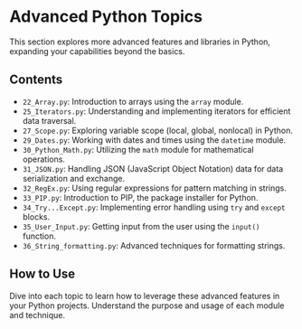 # Advanced Python Topics

This section explores more advanced features and libraries in Python, expanding your capabilities beyond the basics.

## Contents

-   `22_Array.py`: Introduction to arrays using the `array` module.
-   `25_Iterators.py`: Understanding and implementing iterators for efficient data traversal.
-   `27_Scope.py`: Exploring variable scope (local, global, nonlocal) in Python.
-   `29_Dates.py`: Working with dates and times using the `datetime` module.
-   `30_Python_Math.py`: Utilizing the `math` module for mathematical operations.
-   `31_JSON.py`: Handling JSON (JavaScript Object Notation) data for data serialization and exchange.
-   `32_RegEx.py`: Using regular expressions for pattern matching in strings.
-   `33_PIP.py`: Introduction to PIP, the package installer for Python.
-   `34_Try...Except.py`: Implementing error handling using `try` and `except` blocks.
-   `35_User_Input.py`: Getting input from the user using the `input()` function.
-   `36_String_formatting.py`: Advanced techniques for formatting strings.

## How to Use

Dive into each topic to learn how to leverage these advanced features in your Python projects. Understand the purpose and usage of each module and technique.